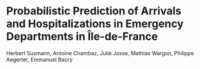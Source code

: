 # Probabilistic Prediction of Arrivals and Hospitalizations in Emergency Departments in Île-de-France
Herbert Susmann, Antoine Chambaz, Julie Josse, Mathias Wargon, Philippe Aegerter, Emmanuel Bacry
